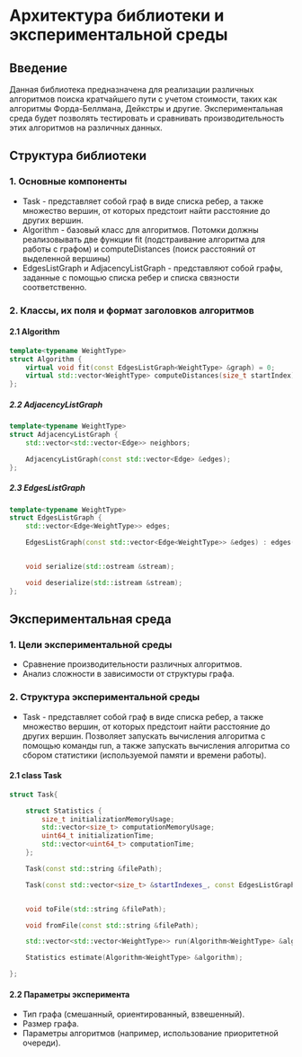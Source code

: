 # Архитектура библиотеки и экспериментальной среды

## Введение

Данная библиотека предназначена для реализации различных алгоритмов поиска кратчайшего пути с учетом стоимости, таких как алгоритмы Форда-Беллмана, Дейкстры и другие. Экспериментальная среда будет позволять тестировать и сравнивать производительность этих алгоритмов на различных данных.

## Структура библиотеки

### 1. Основные компоненты
- Task - представляет собой граф в виде списка ребер, а также множество вершин, от которых предстоит найти расстояние до других вершин.
- Algorithm - базовый класс для алгоритмов. Потомки должны реализовывать две функции fit (подстраивание алгоритма для работы с графом) и computeDistances (поиск расстояний от выделенной вершины)
- EdgesListGraph и AdjacencyListGraph - представляют собой графы, заданные с помощью списка ребер и списка связности соответственно.

  
### 2. Классы, их поля и формат заголовков алгоритмов

#### 2.1 Algorithm
```c++
template<typename WeightType> 
struct Algorithm {
    virtual void fit(const EdgesListGraph<WeightType> &graph) = 0;
    virtual std::vector<WeightType> computeDistances(size_t startIndex) = 0;
};
```
##### 2.2 AdjacencyListGraph
```c++
template<typename WeightType>
struct AdjacencyListGraph {
    std::vector<std::vector<Edge>> neighbors;

    AdjacencyListGraph(const std::vector<Edge> &edges);
};
```


##### 2.3 EdgesListGraph
```c++
template<typename WeightType>
struct EdgesListGraph {
    std::vector<Edge<WeightType>> edges;

    EdgesListGraph(const std::vector<Edge<WeightType>> &edges) : edges(edges);


    void serialize(std::ostream &stream);

    void deserialize(std::istream &stream);
};

```


## Экспериментальная среда

### 1. Цели экспериментальной среды

- Сравнение производительности различных алгоритмов.
- Анализ сложности в зависимости от структуры графа.

### 2. Структура экспериментальной среды
- Task - представляет собой граф в виде списка ребер, а также множество вершин, от которых предстоит найти расстояние до других вершин. Позволяет запускать вычисления алгоритма с помощью команды run, а также запускать вычисления алгоритма со сбором статистики (используемой памяти и времени работы).

#### 2.1 class Task
```c++
struct Task{

    struct Statistics {
        size_t initializationMemoryUsage;
        std::vector<size_t> computationMemoryUsage;
        uint64_t initializationTime;
        std::vector<uint64_t> computationTime;
    };

    Task(const std::string &filePath);

    Task(const std::vector<size_t> &startIndexes_, const EdgesListGraph<WeightType> &graph_); 


    void toFile(std::string &filePath);

    void fromFile(const std::string &filePath);

    std::vector<std::vector<WeightType>> run(Algorithm<WeightType> &algorithm);

    Statistics estimate(Algorithm<WeightType> &algorithm);

}; 
```


#### 2.2 Параметры эксперимента

- Тип графа (смешанный, ориентированный, взвешенный).
- Размер графа.
- Параметры алгоритмов (например, использование приоритетной очереди).

